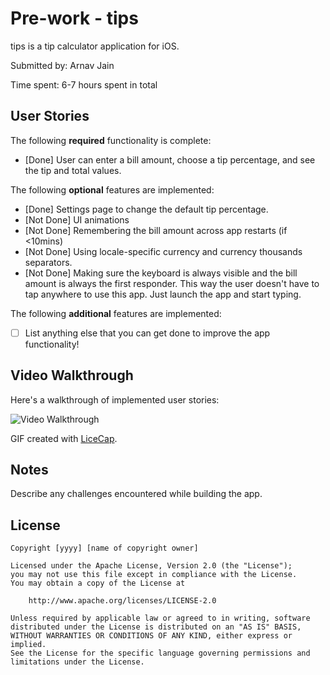 # Pre-work - tips 

tips is a tip calculator application for iOS.

Submitted by: Arnav Jain

Time spent: 6-7 hours spent in total

## User Stories

The following **required** functionality is complete:
* [Done] User can enter a bill amount, choose a tip percentage, and see the tip and total values.

The following **optional** features are implemented:
* [Done] Settings page to change the default tip percentage.
* [Not Done] UI animations
* [Not Done] Remembering the bill amount across app restarts (if <10mins)
* [Not Done] Using locale-specific currency and currency thousands separators.
* [Not Done] Making sure the keyboard is always visible and the bill amount is always the first responder. This way the user doesn't have to tap anywhere to use this app. Just launch the app and start typing.

The following **additional** features are implemented:

- [ ] List anything else that you can get done to improve the app functionality!

## Video Walkthrough 

Here's a walkthrough of implemented user stories:

<img src='http://i.imgur.com/link/to/your/gif/file.gif' title='Video Walkthrough' width='' alt='Video Walkthrough' />

GIF created with [LiceCap](http://www.cockos.com/licecap/).

## Notes

Describe any challenges encountered while building the app.

## License

    Copyright [yyyy] [name of copyright owner]

    Licensed under the Apache License, Version 2.0 (the "License");
    you may not use this file except in compliance with the License.
    You may obtain a copy of the License at

        http://www.apache.org/licenses/LICENSE-2.0

    Unless required by applicable law or agreed to in writing, software
    distributed under the License is distributed on an "AS IS" BASIS,
    WITHOUT WARRANTIES OR CONDITIONS OF ANY KIND, either express or implied.
    See the License for the specific language governing permissions and
    limitations under the License.
